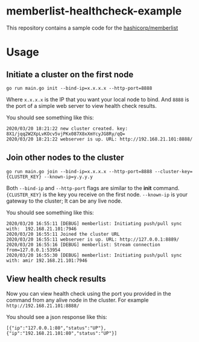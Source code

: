 # memberlist-healthcheck-example

This repository contains a sample code for the [hashicorp/memberlist](https://github.com/hashicorp/memberlist)
# Usage
## Initiate a cluster on the first node
```
go run main.go init --bind-ip=x.x.x.x --http-port=8888
```
Where `x.x.x.x` is the IP that you want your local node to bind. And `8888` is the port of a simple web server to view health check results.

You should see something like this:

```
2020/03/20 18:21:22 new cluster created. key: 8X1/jqq2W2XpLvKOcv5vjPKx087X8xXmYcyJG8Ry/qQ=
2020/03/20 18:21:22 webserver is up. URL: http://192.168.21.101:8888/

```
## Join other nodes to the cluster
```
go run main.go join --bind-ip=x.x.x.x --http-port=8888 --cluster-key={CLUSTER_KEY} --known-ip=y.y.y.y
```
Both `--bind-ip` and `--http-port` flags are similar to the **init** command. `{CLUSTER_KEY}` is the key you receive on the first node. `--known-ip` is your gateway to the cluster; It can be any live node.

You should see something like this:

```
2020/03/20 16:55:11 [DEBUG] memberlist: Initiating push/pull sync with:  192.168.21.101:7946
2020/03/20 16:55:11 Joined the cluster URL
2020/03/20 16:55:11 webserver is up. URL: http://127.0.0.1:8889/ 
2020/03/20 16:55:16 [DEBUG] memberlist: Stream connection from=127.0.0.1:53954
2020/03/20 16:55:30 [DEBUG] memberlist: Initiating push/pull sync with: amir 192.168.21.101:7946
```
## View health check results
Now you can view health check using the port you provided in the command from any alive node in the cluster. For example `http://192.168.21.101:8888/`

You should see a json response like this:
```
[{"ip":"127.0.0.1:80","status":"UP"},{"ip":"192.168.21.101:80","status":"UP"}]
```